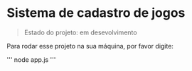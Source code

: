 # Sistema de cadastro de jogos

> Estado do projeto: em desevolvimento 

Para rodar esse projeto na sua máquina, por favor digite:

'''
node app.js
'''
 
